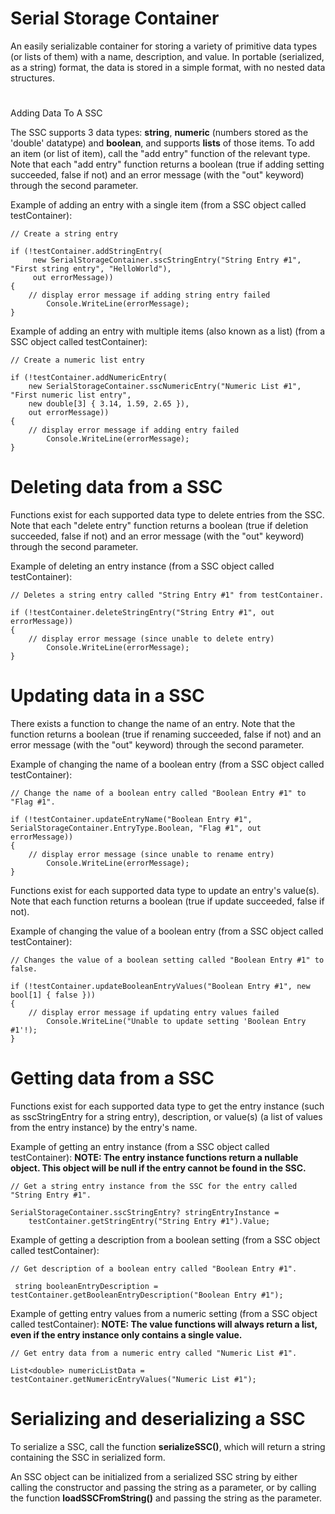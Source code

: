 # Serial Storage Container
 

An easily serializable container for storing a variety of primitive data types (or lists of them) with a name, description, and value. In portable (serialized, as a string) format, the data is stored in a simple format, with no nested data structures. 

#
 Adding Data To A SSC

The SSC supports 3 data types: **string**, **numeric** (numbers stored as the 'double' datatype) and **boolean**, and supports **lists** of those items. To add an item (or list of item), call the "add entry" 
function of the relevant type. Note that each "add entry" function returns a boolean (true if adding setting succeeded, false if not) and an error 
message (with the "out" keyword) through the second parameter.

Example of adding an entry with a single item (from a SSC object called testContainer):
```
// Create a string entry

if (!testContainer.addStringEntry(
     new SerialStorageContainer.sscStringEntry("String Entry #1", "First string entry", "HelloWorld"),
     out errorMessage))
{
	// display error message if adding string entry failed
        Console.WriteLine(errorMessage);
}
```

Example of adding an entry with multiple items (also known as a list) (from a SSC object called testContainer):
```
// Create a numeric list entry

if (!testContainer.addNumericEntry(
    new SerialStorageContainer.sscNumericEntry("Numeric List #1", "First numeric list entry",
    new double[3] { 3.14, 1.59, 2.65 }),
    out errorMessage))
{
	// display error message if adding entry failed
        Console.WriteLine(errorMessage);
}
```

# Deleting data from a SSC

Functions exist for each supported data type to delete entries from the SSC. Note that each "delete entry" function returns a boolean 
(true if deletion succeeded, false if not) and an error message (with the "out" keyword) through the second parameter.

Example of deleting an entry instance (from a SSC object called testContainer):
```
// Deletes a string entry called "String Entry #1" from testContainer.

if (!testContainer.deleteStringEntry("String Entry #1", out errorMessage))
{
	// display error message (since unable to delete entry)
        Console.WriteLine(errorMessage);
}

```

# Updating data in a SSC

There exists a function to change the name of an entry. Note that the function returns a boolean 
(true if renaming succeeded, false if not) and an error message (with the "out" keyword) through the second parameter.

Example of changing the name of a boolean entry (from a SSC object called testContainer):
```
// Change the name of a boolean entry called "Boolean Entry #1" to "Flag #1".

if (!testContainer.updateEntryName("Boolean Entry #1", SerialStorageContainer.EntryType.Boolean, "Flag #1", out errorMessage))
{
	// display error message (since unable to rename entry)
        Console.WriteLine(errorMessage);
}

```

Functions exist for each supported data type to update an entry's value(s). Note that each function returns a boolean (true if update succeeded, false if not).

Example of changing the value of a boolean entry (from a SSC object called testContainer):
```
// Changes the value of a boolean setting called "Boolean Entry #1" to false.

if (!testContainer.updateBooleanEntryValues("Boolean Entry #1", new bool[1] { false }))
{
	// display error message if updating entry values failed
        Console.WriteLine("Unable to update setting 'Boolean Entry #1'!);
}

```

# Getting data from a SSC

Functions exist for each supported data type to get the entry instance (such as sscStringEntry for a string entry), description, or value(s) (a list of values
from the entry instance) by the entry's name.

Example of getting an entry instance (from a SSC object called testContainer):
**NOTE: The entry instance functions return a nullable object. This object will be null if the entry cannot be found in the SSC.**
```
// Get a string entry instance from the SSC for the entry called "String Entry #1".

SerialStorageContainer.sscStringEntry? stringEntryInstance =
	testContainer.getStringEntry("String Entry #1").Value;

```

Example of getting a description from a boolean setting (from a SSC object called testContainer):
```
// Get description of a boolean entry called "Boolean Entry #1".

 string booleanEntryDescription = testContainer.getBooleanEntryDescription("Boolean Entry #1");

```

Example of getting entry values from a numeric setting (from a SSC object called testContainer):
**NOTE: The value functions will always return a list, even if the entry instance only contains a single value.**
```
// Get entry data from a numeric entry called "Numeric List #1".

List<double> numericListData = testContainer.getNumericEntryValues("Numeric List #1");

```

# Serializing and deserializing a SSC

To serialize a SSC, call the function **serializeSSC()**, which will return a string containing the SSC in serialized form.

An SSC object can be initialized from a serialized SSC string by either calling the constructor and passing the string as a parameter, or
by calling the function **loadSSCFromString()** and passing the string as the parameter.